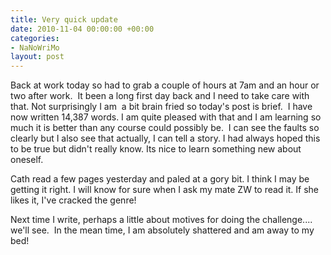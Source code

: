 ```yaml
---
title: Very quick update
date: 2010-11-04 00:00:00 +00:00
categories:
- NaNoWriMo
layout: post
---
```


Back at work today so had to grab a couple of hours at 7am and an hour or two after work.  It been a long first day back and I need to take care with that. Not surprisingly I am  a bit brain fried so today's post is brief.  I have now written 14,387 words. I am quite pleased with that and I am learning so much it is better than any course could possibly be.  I can see the faults so clearly but I also see that actually, I can tell a story. I had always hoped this to be true but didn't really know. Its nice to learn something new about oneself.

Cath read a few pages yesterday and paled at a gory bit. I think I may be getting it right. I will know for sure when I ask my mate ZW to read it. If she likes it, I've cracked the genre!

Next time I write, perhaps a little about motives for doing the challenge.... we'll see.  In the mean time, I am absolutely shattered and am away to my bed!
